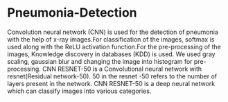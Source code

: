 # Pneumonia-Detection
Convolution neural network (CNN)  is used for the detection of pneumonia with the help of x-ray images.For classification of the images, softmax is used along  with the ReLU activation function.For the pre-processing of the images, Knowledge discovery in databases (KDD) is used.
We used gray scaling, gaussian blur and changing the image into histogram for pre-processing.
CNN RESNET-50 is a Convolutional neural network with resnet(Residual network-50). 50 in the resnet -50 refers to the number of layers present in the network. CNN RESNET-50 is a deep neural network which can classify images into various categories.
